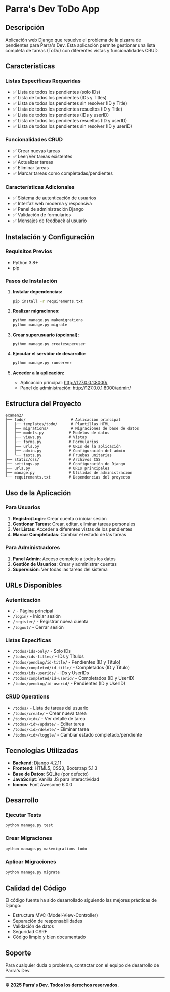 # Parra's Dev ToDo App

## Descripción

Aplicación web Django que resuelve el problema de la pizarra de pendientes para Parra's Dev. Esta aplicación permite gestionar una lista completa de tareas (ToDo) con diferentes vistas y funcionalidades CRUD.

## Características

### Listas Específicas Requeridas
- ✅ Lista de todos los pendientes (solo IDs)
- ✅ Lista de todos los pendientes (IDs y Titles)
- ✅ Lista de todos los pendientes sin resolver (ID y Title)
- ✅ Lista de todos los pendientes resueltos (ID y Title)
- ✅ Lista de todos los pendientes (IDs y userID)
- ✅ Lista de todos los pendientes resueltos (ID y userID)
- ✅ Lista de todos los pendientes sin resolver (ID y userID)

### Funcionalidades CRUD
- ✅ Crear nuevas tareas
- ✅ Leer/Ver tareas existentes
- ✅ Actualizar tareas
- ✅ Eliminar tareas
- ✅ Marcar tareas como completadas/pendientes

### Características Adicionales
- ✅ Sistema de autenticación de usuarios
- ✅ Interfaz web moderna y responsiva
- ✅ Panel de administración Django
- ✅ Validación de formularios
- ✅ Mensajes de feedback al usuario

## Instalación y Configuración

### Requisitos Previos
- Python 3.8+
- pip

### Pasos de Instalación

1. **Instalar dependencias:**
   ```bash
   pip install -r requirements.txt
   ```

2. **Realizar migraciones:**
   ```bash
   python manage.py makemigrations
   python manage.py migrate
   ```

3. **Crear superusuario (opcional):**
   ```bash
   python manage.py createsuperuser
   ```

4. **Ejecutar el servidor de desarrollo:**
   ```bash
   python manage.py runserver
   ```

5. **Acceder a la aplicación:**
   - Aplicación principal: http://127.0.0.1:8000/
   - Panel de administración: http://127.0.0.1:8000/admin/

## Estructura del Proyecto

```
examen2/
├── todo/                    # Aplicación principal
│   ├── templates/todo/      # Plantillas HTML
│   ├── migrations/          # Migraciones de base de datos
│   ├── models.py           # Modelos de datos
│   ├── views.py            # Vistas
│   ├── forms.py            # Formularios
│   ├── urls.py             # URLs de la aplicación
│   ├── admin.py            # Configuración del admin
│   └── tests.py            # Pruebas unitarias
├── static/css/             # Archivos CSS
├── settings.py             # Configuración de Django
├── urls.py                 # URLs principales
├── manage.py               # Utilidad de administración
└── requirements.txt        # Dependencias del proyecto
```

## Uso de la Aplicación

### Para Usuarios
1. **Registro/Login**: Crear cuenta o iniciar sesión
2. **Gestionar Tareas**: Crear, editar, eliminar tareas personales
3. **Ver Listas**: Acceder a diferentes vistas de los pendientes
4. **Marcar Completadas**: Cambiar el estado de las tareas

### Para Administradores
1. **Panel Admin**: Acceso completo a todos los datos
2. **Gestión de Usuarios**: Crear y administrar cuentas
3. **Supervisión**: Ver todas las tareas del sistema

## URLs Disponibles

### Autenticación
- `/` - Página principal
- `/login/` - Iniciar sesión
- `/register/` - Registrar nueva cuenta
- `/logout/` - Cerrar sesión

### Listas Específicas
- `/todos/ids-only/` - Solo IDs
- `/todos/ids-titles/` - IDs y Títulos
- `/todos/pending/id-title/` - Pendientes (ID y Título)
- `/todos/completed/id-title/` - Completados (ID y Título)
- `/todos/ids-userids/` - IDs y UserIDs
- `/todos/completed/id-userid/` - Completados (ID y UserID)
- `/todos/pending/id-userid/` - Pendientes (ID y UserID)

### CRUD Operations
- `/todos/` - Lista de tareas del usuario
- `/todos/create/` - Crear nueva tarea
- `/todos/<id>/` - Ver detalle de tarea
- `/todos/<id>/update/` - Editar tarea
- `/todos/<id>/delete/` - Eliminar tarea
- `/todos/<id>/toggle/` - Cambiar estado completado/pendiente

## Tecnologías Utilizadas
- **Backend**: Django 4.2.11
- **Frontend**: HTML5, CSS3, Bootstrap 5.1.3
- **Base de Datos**: SQLite (por defecto)
- **JavaScript**: Vanilla JS para interactividad
- **Iconos**: Font Awesome 6.0.0

## Desarrollo

### Ejecutar Tests
```bash
python manage.py test
```

### Crear Migraciones
```bash
python manage.py makemigrations todo
```

### Aplicar Migraciones
```bash
python manage.py migrate
```

## Calidad del Código

El código fuente ha sido desarrollado siguiendo las mejores prácticas de Django:
- Estructura MVC (Model-View-Controller)
- Separación de responsabilidades
- Validación de datos
- Seguridad CSRF
- Código limpio y bien documentado

## Soporte

Para cualquier duda o problema, contactar con el equipo de desarrollo de Parra's Dev.

---

**© 2025 Parra's Dev. Todos los derechos reservados.**
